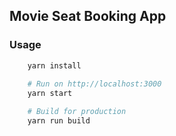 ## Movie Seat Booking App


### Usage
```bash
    yarn install
    
    # Run on http://localhost:3000
    yarn start

    # Build for production
    yarn run build
```





